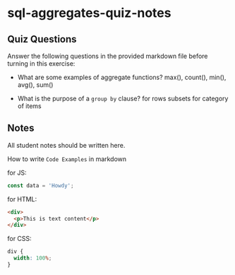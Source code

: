 # sql-aggregates-quiz-notes

## Quiz Questions

Answer the following questions in the provided markdown file before turning in this exercise:

- What are some examples of aggregate functions?
  max(), count(), min(), avg(), sum()

- What is the purpose of a `group by` clause?
  for rows subsets for category of items

## Notes

All student notes should be written here.

How to write `Code Examples` in markdown

for JS:

```javascript
const data = 'Howdy';
```

for HTML:

```html
<div>
  <p>This is text content</p>
</div>
```

for CSS:

```css
div {
  width: 100%;
}
```
